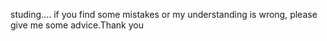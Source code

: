 studing....
if you find some mistakes or my understanding is wrong,
please give me some advice.Thank you